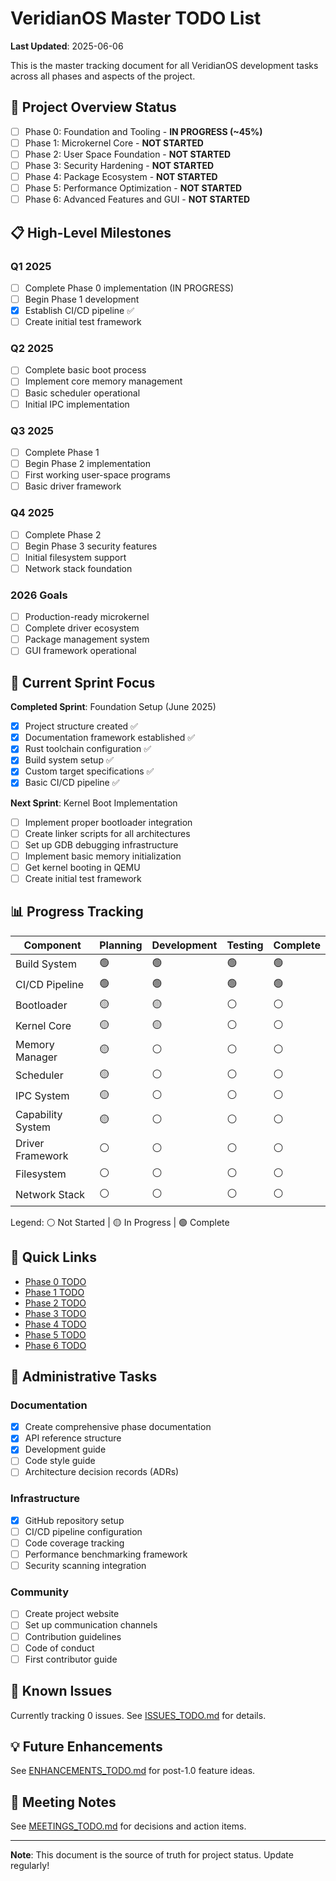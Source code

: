 # VeridianOS Master TODO List

**Last Updated**: 2025-06-06

This is the master tracking document for all VeridianOS development tasks across all phases and aspects of the project.

## 🎯 Project Overview Status

- [ ] Phase 0: Foundation and Tooling - **IN PROGRESS (~45%)**
- [ ] Phase 1: Microkernel Core - **NOT STARTED**
- [ ] Phase 2: User Space Foundation - **NOT STARTED**
- [ ] Phase 3: Security Hardening - **NOT STARTED**
- [ ] Phase 4: Package Ecosystem - **NOT STARTED**
- [ ] Phase 5: Performance Optimization - **NOT STARTED**
- [ ] Phase 6: Advanced Features and GUI - **NOT STARTED**

## 📋 High-Level Milestones

### Q1 2025
- [ ] Complete Phase 0 implementation (IN PROGRESS)
- [ ] Begin Phase 1 development
- [x] Establish CI/CD pipeline ✅
- [ ] Create initial test framework

### Q2 2025
- [ ] Complete basic boot process
- [ ] Implement core memory management
- [ ] Basic scheduler operational
- [ ] Initial IPC implementation

### Q3 2025
- [ ] Complete Phase 1
- [ ] Begin Phase 2 implementation
- [ ] First working user-space programs
- [ ] Basic driver framework

### Q4 2025
- [ ] Complete Phase 2
- [ ] Begin Phase 3 security features
- [ ] Initial filesystem support
- [ ] Network stack foundation

### 2026 Goals
- [ ] Production-ready microkernel
- [ ] Complete driver ecosystem
- [ ] Package management system
- [ ] GUI framework operational

## 🚀 Current Sprint Focus

**Completed Sprint**: Foundation Setup (June 2025)
- [x] Project structure created ✅
- [x] Documentation framework established ✅
- [x] Rust toolchain configuration ✅
- [x] Build system setup ✅
- [x] Custom target specifications ✅
- [x] Basic CI/CD pipeline ✅

**Next Sprint**: Kernel Boot Implementation
- [ ] Implement proper bootloader integration
- [ ] Create linker scripts for all architectures
- [ ] Set up GDB debugging infrastructure
- [ ] Implement basic memory initialization
- [ ] Get kernel booting in QEMU
- [ ] Create initial test framework

## 📊 Progress Tracking

| Component | Planning | Development | Testing | Complete |
|-----------|----------|-------------|---------|----------|
| Build System | 🟢 | 🟢 | 🟢 | 🟢 |
| CI/CD Pipeline | 🟢 | 🟢 | 🟢 | 🟢 |
| Bootloader | 🟡 | 🟡 | ⚪ | ⚪ |
| Kernel Core | 🟡 | 🟡 | ⚪ | ⚪ |
| Memory Manager | 🟡 | ⚪ | ⚪ | ⚪ |
| Scheduler | 🟡 | ⚪ | ⚪ | ⚪ |
| IPC System | 🟡 | ⚪ | ⚪ | ⚪ |
| Capability System | 🟡 | ⚪ | ⚪ | ⚪ |
| Driver Framework | ⚪ | ⚪ | ⚪ | ⚪ |
| Filesystem | ⚪ | ⚪ | ⚪ | ⚪ |
| Network Stack | ⚪ | ⚪ | ⚪ | ⚪ |

Legend: ⚪ Not Started | 🟡 In Progress | 🟢 Complete

## 🔗 Quick Links

- [Phase 0 TODO](PHASE0_TODO.md)
- [Phase 1 TODO](PHASE1_TODO.md)
- [Phase 2 TODO](PHASE2_TODO.md)
- [Phase 3 TODO](PHASE3_TODO.md)
- [Phase 4 TODO](PHASE4_TODO.md)
- [Phase 5 TODO](PHASE5_TODO.md)
- [Phase 6 TODO](PHASE6_TODO.md)

## 📝 Administrative Tasks

### Documentation
- [x] Create comprehensive phase documentation
- [x] API reference structure
- [x] Development guide
- [ ] Code style guide
- [ ] Architecture decision records (ADRs)

### Infrastructure
- [x] GitHub repository setup
- [ ] CI/CD pipeline configuration
- [ ] Code coverage tracking
- [ ] Performance benchmarking framework
- [ ] Security scanning integration

### Community
- [ ] Create project website
- [ ] Set up communication channels
- [ ] Contribution guidelines
- [ ] Code of conduct
- [ ] First contributor guide

## 🐛 Known Issues

Currently tracking 0 issues. See [ISSUES_TODO.md](ISSUES_TODO.md) for details.

## 💡 Future Enhancements

See [ENHANCEMENTS_TODO.md](ENHANCEMENTS_TODO.md) for post-1.0 feature ideas.

## 📅 Meeting Notes

See [MEETINGS_TODO.md](MEETINGS_TODO.md) for decisions and action items.

---

**Note**: This document is the source of truth for project status. Update regularly!